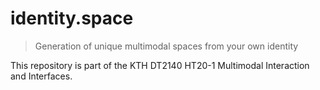 # identity.space
> Generation of unique multimodal spaces from your own identity

This repository is part of the KTH DT2140 HT20-1 Multimodal Interaction and Interfaces.